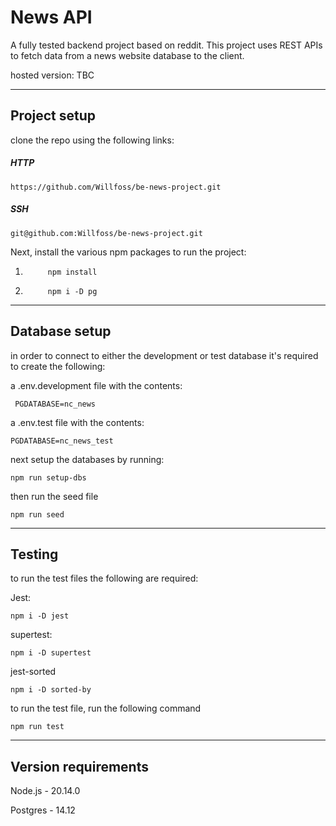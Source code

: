 # News API

A fully tested backend project based on reddit. This project uses REST APIs to fetch data from a news website database to the client.

hosted version: TBC

---

## Project setup

clone the repo using the following links:

##### HTTP

    https://github.com/Willfoss/be-news-project.git

##### SSH

    git@github.com:Willfoss/be-news-project.git

Next, install the various npm packages to run the project:

1.          npm install
2.          npm i -D pg

---

## Database setup

in order to connect to either the development or test database it's required to create the following:

a .env.development file with the contents:

     PGDATABASE=nc_news

a .env.test file with the contents:

    PGDATABASE=nc_news_test

next setup the databases by running:

    npm run setup-dbs

then run the seed file

    npm run seed

---

## Testing

to run the test files the following are required:

Jest:

    npm i -D jest

supertest:

    npm i -D supertest

jest-sorted

    npm i -D sorted-by

to run the test file, run the following command

    npm run test

---

## Version requirements

Node.js - 20.14.0

Postgres - 14.12
